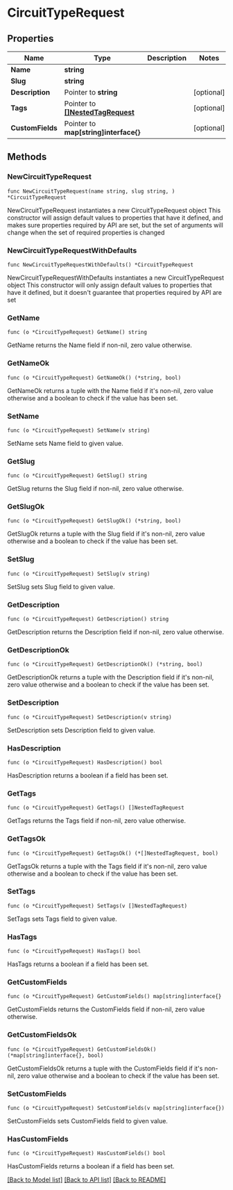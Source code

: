 # CircuitTypeRequest

## Properties

Name | Type | Description | Notes
------------ | ------------- | ------------- | -------------
**Name** | **string** |  | 
**Slug** | **string** |  | 
**Description** | Pointer to **string** |  | [optional] 
**Tags** | Pointer to [**[]NestedTagRequest**](NestedTagRequest.md) |  | [optional] 
**CustomFields** | Pointer to **map[string]interface{}** |  | [optional] 

## Methods

### NewCircuitTypeRequest

`func NewCircuitTypeRequest(name string, slug string, ) *CircuitTypeRequest`

NewCircuitTypeRequest instantiates a new CircuitTypeRequest object
This constructor will assign default values to properties that have it defined,
and makes sure properties required by API are set, but the set of arguments
will change when the set of required properties is changed

### NewCircuitTypeRequestWithDefaults

`func NewCircuitTypeRequestWithDefaults() *CircuitTypeRequest`

NewCircuitTypeRequestWithDefaults instantiates a new CircuitTypeRequest object
This constructor will only assign default values to properties that have it defined,
but it doesn't guarantee that properties required by API are set

### GetName

`func (o *CircuitTypeRequest) GetName() string`

GetName returns the Name field if non-nil, zero value otherwise.

### GetNameOk

`func (o *CircuitTypeRequest) GetNameOk() (*string, bool)`

GetNameOk returns a tuple with the Name field if it's non-nil, zero value otherwise
and a boolean to check if the value has been set.

### SetName

`func (o *CircuitTypeRequest) SetName(v string)`

SetName sets Name field to given value.


### GetSlug

`func (o *CircuitTypeRequest) GetSlug() string`

GetSlug returns the Slug field if non-nil, zero value otherwise.

### GetSlugOk

`func (o *CircuitTypeRequest) GetSlugOk() (*string, bool)`

GetSlugOk returns a tuple with the Slug field if it's non-nil, zero value otherwise
and a boolean to check if the value has been set.

### SetSlug

`func (o *CircuitTypeRequest) SetSlug(v string)`

SetSlug sets Slug field to given value.


### GetDescription

`func (o *CircuitTypeRequest) GetDescription() string`

GetDescription returns the Description field if non-nil, zero value otherwise.

### GetDescriptionOk

`func (o *CircuitTypeRequest) GetDescriptionOk() (*string, bool)`

GetDescriptionOk returns a tuple with the Description field if it's non-nil, zero value otherwise
and a boolean to check if the value has been set.

### SetDescription

`func (o *CircuitTypeRequest) SetDescription(v string)`

SetDescription sets Description field to given value.

### HasDescription

`func (o *CircuitTypeRequest) HasDescription() bool`

HasDescription returns a boolean if a field has been set.

### GetTags

`func (o *CircuitTypeRequest) GetTags() []NestedTagRequest`

GetTags returns the Tags field if non-nil, zero value otherwise.

### GetTagsOk

`func (o *CircuitTypeRequest) GetTagsOk() (*[]NestedTagRequest, bool)`

GetTagsOk returns a tuple with the Tags field if it's non-nil, zero value otherwise
and a boolean to check if the value has been set.

### SetTags

`func (o *CircuitTypeRequest) SetTags(v []NestedTagRequest)`

SetTags sets Tags field to given value.

### HasTags

`func (o *CircuitTypeRequest) HasTags() bool`

HasTags returns a boolean if a field has been set.

### GetCustomFields

`func (o *CircuitTypeRequest) GetCustomFields() map[string]interface{}`

GetCustomFields returns the CustomFields field if non-nil, zero value otherwise.

### GetCustomFieldsOk

`func (o *CircuitTypeRequest) GetCustomFieldsOk() (*map[string]interface{}, bool)`

GetCustomFieldsOk returns a tuple with the CustomFields field if it's non-nil, zero value otherwise
and a boolean to check if the value has been set.

### SetCustomFields

`func (o *CircuitTypeRequest) SetCustomFields(v map[string]interface{})`

SetCustomFields sets CustomFields field to given value.

### HasCustomFields

`func (o *CircuitTypeRequest) HasCustomFields() bool`

HasCustomFields returns a boolean if a field has been set.


[[Back to Model list]](../README.md#documentation-for-models) [[Back to API list]](../README.md#documentation-for-api-endpoints) [[Back to README]](../README.md)


